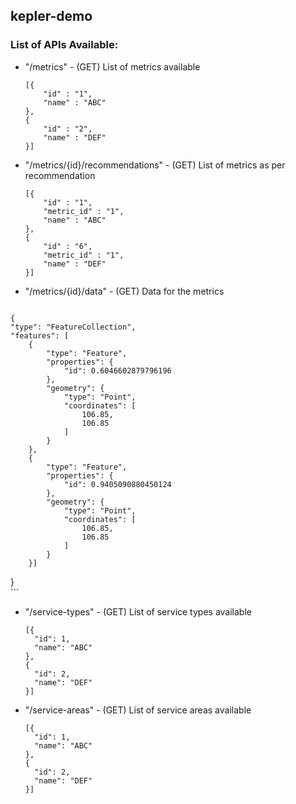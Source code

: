 ## kepler-demo

### List of APIs Available: 
 
   - "/metrics" - (GET) List of metrics available
        ```
        [{
            "id" : "1",
            "name" : "ABC"
        },
        {
            "id" : "2",
            "name" : "DEF"
        }]
        ```
    
   - "/metrics/{id}/recommendations" - (GET) List of metrics as per recommendation
        ```
        [{
            "id" : "1",
            "metric_id" : "1",
            "name" : "ABC"
        },
        {
            "id" : "6",
            "metric_id" : "1",
            "name" : "DEF"
        }]
        ```
   - "/metrics/{id}/data" - (GET) Data for the metrics
        ```
	{
    "type": "FeatureCollection",
    "features": [
        {
            "type": "Feature",
            "properties": {
                "id": 0.6046602879796196
            },
            "geometry": {
                "type": "Point",
                "coordinates": [
                    106.85,
                    106.85
                ]
            }
        },
        {
            "type": "Feature",
            "properties": {
                "id": 0.9405090880450124
            },
            "geometry": {
                "type": "Point",
                "coordinates": [
                    106.85,
                    106.85
                ]
            }
        }]
}	        
        ```
   - "/service-types" - (GET) List of service types available
        ```
        [{
          "id": 1,
          "name": "ABC"
        },
        {
          "id": 2,
          "name": "DEF"
        }]
        ```
   - "/service-areas" - (GET) List of service areas available 
        ```
        [{
          "id": 1,
          "name": "ABC"
        },
        {
          "id": 2,
          "name": "DEF"
        }]
        ```

